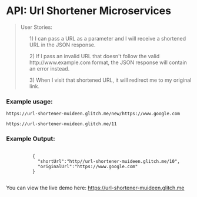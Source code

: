 <h1 class="header">
             API: Url Shortener Microservices 
        </h1>
        <blockquote>
            User Stories:
              <ul>1) I can pass a URL as a parameter and I will receive a shortened URL in the JSON response.</ul>
              <ul>2) If I pass an invalid URL that doesn't follow the valid http://www.example.com format, the JSON response will contain an error instead.</ul>
              <ul>3) When I visit that shortened URL, it will redirect me to my original link.</ul>
         </blockquote>
        <h3>Example usage:</h3>
         <pre><code>https://url-shortener-muideen.glitch.me/new/https://www.google.com</code></pre>
         <pre><code>https://url-shortener-muideen.glitch.me/11</code></pre>
        <h3>Example Output:</h3>
        <pre><code>
          {
            "shortUrl":"http//url-shortener-muideen.glitch.me/10",
            "originalUrl":"https://www.google.com"
          }
         </code></pre>
         
         
         
 You can view the live demo here: https://url-shortener-muideen.glitch.me
         
        
